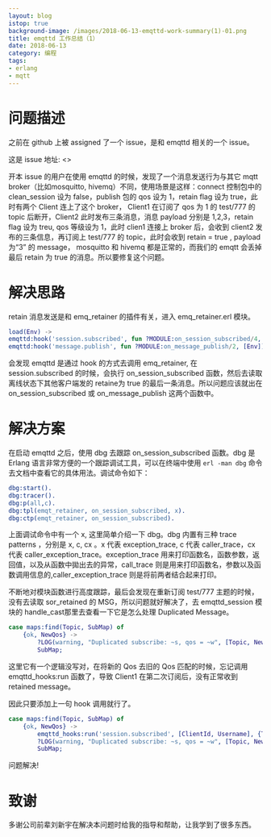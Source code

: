 ```yaml
---
layout: blog
istop: true
background-image: /images/2018-06-13-emqttd-work-summary(1)-01.png
title: emqttd 工作总结（1）
date: 2018-06-13
category: 编程
tags:
- erlang
- mqtt
---
```


# 问题描述
之前在 github 上被 assigned 了一个 issue，是和 emqttd 相关的一个 issue。

这是 issue 地址: <>

开本 issue 的用户在使用 emqttd 的时候，发现了一个消息发送行为与其它 mqtt broker（比如mosquitto, hivemq）不同，使用场景是这样：connect 控制包中的 clean_session 设为 false，publish 包的 qos 设为 1，retain flag 设为 true，此时有两个 Client 连上了这个 broker， Client1 在订阅了 qos 为 1 的 test/777 的 topic 后断开，Client2 此时发布三条消息，消息 payload 分别是 1,2,3，retain flag 设为 treu, qos 等级设为 1，此时 clien1 连接上 broker 后，会收到 client2 发布的三条信息，再订阅上 test/777 的 topic，此时会收到 retain = true , payload 为“3” 的 message， mosquitto 和 hivemq 都是正常的，而我们的 emqtt 会丢掉最后 retain 为 true 的消息。所以要修复这个问题。

# 解决思路
retain 消息发送是和 emq_retainer 的插件有关，进入 emq_retainer.erl 模块。

~~~ erlang
load(Env) ->
emqttd:hook('session.subscribed', fun ?MODULE:on_session_subscribed/4, [Env]),
emqttd:hook('message.publish', fun ?MODULE:on_message_publish/2, [Env]).
~~~

会发现 emqttd 是通过 hook 的方式去调用 emq_retainer, 在 session.subscribed 的时候，会执行 on_session_subscribed 函数，然后去读取离线状态下其他客户端发的 retaine为 true 的最后一条消息。所以问题应该就出在 on_session_subscribed 或 on_message_publish 这两个函数中。

# 解决方案
在启动 emqttd 之后，使用 dbg 去跟踪 on_session_subscribed 函数。dbg 是 Erlang 语言非常方便的一个跟踪调试工具，可以在终端中使用 `erl -man dbg` 命令去文档中查看它的具体用法。调试命令如下：
``` erlang
dbg:start().
dbg:tracer().
dbg:p(all,c).
dbg:tpl(emqt_retainer, on_session_subscribed, x).
dbg:ctp(emqt_retainer, on_session_subscribed).
```
上面调试命令中有一个 x, 这里简单介绍一下 dbg。dbg 内置有三种 trace patterns ，分别是 x, c, cx 。x 代表 exception_trace,  c 代表 caller_trace，cx 代表 caller_exception_trace。exception_trace 用来打印函数名，函数参数，返回值，以及从函数中拋出去的异常，call_trace 则是用来打印函数名，参数以及函数调用信息的,caller_exception_trace 则是将前两者结合起来打印。

不断地对模块函数进行高度跟踪，最后会发现在重新订阅 test/777 主题的时候，没有去读取 sor_retained 的 MSG，所以问题就好解决了，去 emqttd_session 模块的 handle_cast那里去查看一下它是怎么处理 Duplicated Message。

~~~ erlang
case maps:find(Topic, SubMap) of
    {ok, NewQos} ->
        ?LOG(warning, "Duplicated subscribe: ~s, qos = ~w", [Topic, NewQos], State),
        SubMap;
~~~

这里它有一个逻辑没写对，在将新的 Qos 去旧的 Qos 匹配的时候，忘记调用 emqttd_hooks:run 函数了，导致 Client1 在第二次订阅后，没有正常收到 retained message。

因此只要添加上一句 hook 调用就行了。
~~~ erlang
case maps:find(Topic, SubMap) of
    {ok, NewQos} ->
        emqttd_hooks:run('session.subscribed', [ClientId, Username], {Topic, Opts}),
        ?LOG(warning, "Duplicated subscribe: ~s, qos = ~w", [Topic, NewQos], State),
        SubMap;
~~~

问题解决!

# 致谢
多谢公司前辈刘新宇在解决本问题时给我的指导和帮助，让我学到了很多东西。　
